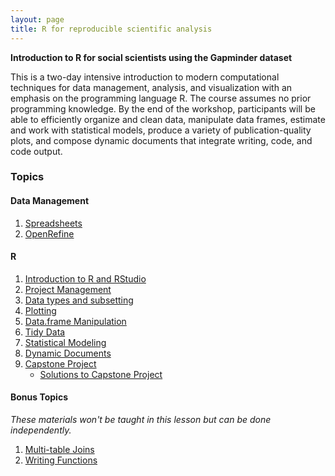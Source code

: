 ```yaml
---
layout: page
title: R for reproducible scientific analysis
---
```


**Introduction to R for social scientists using the Gapminder dataset**

This is a two-day intensive introduction to modern computational techniques for data management, analysis, and visualization with an emphasis on the programming language R. The course assumes no prior programming knowledge. By the end of the workshop, participants will be able to efficiently organize and clean data, manipulate data frames, estimate and work with statistical models, produce a variety of publication-quality plots, and compose dynamic documents that integrate writing, code, and code output.


### Topics

#### Data Management

1.  [Spreadsheets](https://www.dropbox.com/sh/h8wew89uy22w8yd/AAA0AO4vGoEuBsCZnvYPtZH0a?dl=0)
1.  [OpenRefine](https://www.dropbox.com/sh/ajj02pi61cmd41g/AAC47QAQHlw8EHufgowHYJpla?dl=0)

#### R

1.	[Introduction to R and RStudio](01-intro-r-rstudio.html)
1.  [Project Management](02-project-intro.html)
1.  [Data types and subsetting](03-data-types-subsetting.html)
1.  [Plotting](04-ggplot.html)
1.  [Data.frame Manipulation](05-dplyr-single-table.html)
1.  [Tidy Data](06-tidy-data.html)
1.  [Statistical Modeling](09-regression.html)
1.  [Dynamic Documents](08-knitr.html)
1.	[Capstone Project](10-capstone.html)
	- [Solutions to Capstone Project](11-capstone_solutions.html)

#### Bonus Topics

*These materials won't be taught in this lesson but can be done independently.*

1.  [Multi-table Joins](12-joins.html)
1.  [Writing Functions](07-functions.html)
